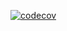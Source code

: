 [![codecov](https://codecov.io/gh/jamescammarano/coldbrew/graph/badge.svg?token=UWTDZ9FDN5)](https://codecov.io/gh/jamescammarano/coldbrew)
